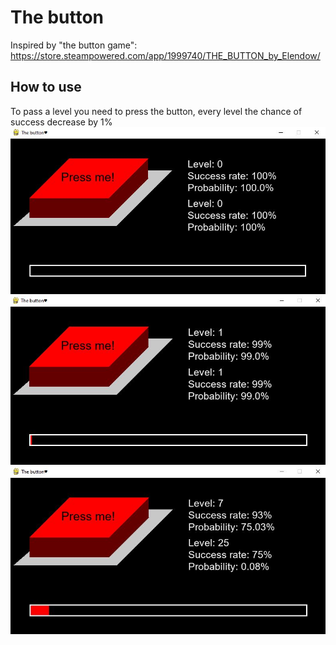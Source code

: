 # The button
Inspired by "the button game":
https://store.steampowered.com/app/1999740/THE_BUTTON_by_Elendow/


## How to use

To pass a level you need to press the button, every level the chance of success decrease by 1%
![Alt text](Images/img01.JPG)
![Alt text](Images/img02.JPG)
![Alt text](Images/img03.JPG)
